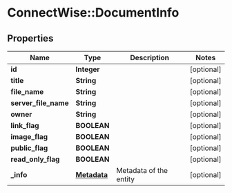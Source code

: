 # ConnectWise::DocumentInfo

## Properties
Name | Type | Description | Notes
------------ | ------------- | ------------- | -------------
**id** | **Integer** |  | [optional] 
**title** | **String** |  | [optional] 
**file_name** | **String** |  | [optional] 
**server_file_name** | **String** |  | [optional] 
**owner** | **String** |  | [optional] 
**link_flag** | **BOOLEAN** |  | [optional] 
**image_flag** | **BOOLEAN** |  | [optional] 
**public_flag** | **BOOLEAN** |  | [optional] 
**read_only_flag** | **BOOLEAN** |  | [optional] 
**_info** | [**Metadata**](Metadata.md) | Metadata of the entity | [optional] 


